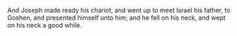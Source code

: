 And Joseph made ready his chariot, and went up to meet Israel his father, to Goshen, and presented himself unto him; and he fell on his neck, and wept on his neck a good while.
